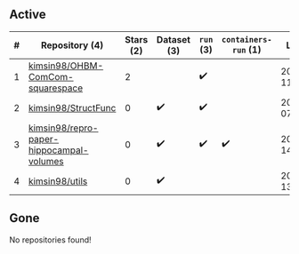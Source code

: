 ## Active
| # | Repository (4) | Stars (2) | Dataset (3) | `run` (3) | `containers-run` (1) | Last Modified |
| --- | --- | --- | --- | --- | --- | --- |
| 1 | [kimsin98/OHBM-ComCom-squarespace](https://github.com/kimsin98/OHBM-ComCom-squarespace) | 2 |  | :heavy_check_mark: |  | 2024-03-17 11:52:32+00:00 |
| 2 | [kimsin98/StructFunc](https://github.com/kimsin98/StructFunc) | 0 | :heavy_check_mark: | :heavy_check_mark: |  | 2022-01-13 07:09:23+00:00 |
| 3 | [kimsin98/repro-paper-hippocampal-volumes](https://github.com/kimsin98/repro-paper-hippocampal-volumes) | 0 | :heavy_check_mark: | :heavy_check_mark: | :heavy_check_mark: | 2022-03-24 14:07:19+00:00 |
| 4 | [kimsin98/utils](https://github.com/kimsin98/utils) | 0 | :heavy_check_mark: |  |  | 2023-07-09 13:12:46+00:00 |

## Gone
No repositories found!
